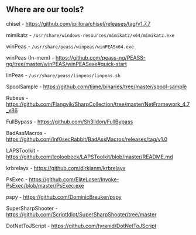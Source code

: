 ## Where are our tools?

chisel - https://github.com/jpillora/chisel/releases/tag/v1.7.7

mimikatz - `/usr/share/windows-resources/mimikatz/x64/mimikatz.exe`

winPeas - `/usr/share/peass/winpeas/winPEASx64.exe`

winPeas (In-mem) - https://github.com/peass-ng/PEASS-ng/tree/master/winPEAS/winPEASexe#quick-start

linPeas - `/usr/share/peass/linpeas/linpeas.sh`

SpoolSample - https://github.com/tijme/binaries/tree/master/spool-sample

Rubeus - https://github.com/Flangvik/SharpCollection/tree/master/NetFramework_4.7_x86

FullBypass - https://github.com/Sh3lldon/FullBypass

BadAssMacros - https://github.com/Inf0secRabbit/BadAssMacros/releases/tag/v1.0

LAPSToolkit - https://github.com/leoloobeek/LAPSToolkit/blob/master/README.md

krbrelayx - https://github.com/dirkjanm/krbrelayx

PsExec - https://github.com/EliteLoser/Invoke-PsExec/blob/master/PsExec.exe

pspy - https://github.com/DominicBreuker/pspy

SuperSharpShooter - https://github.com/ScriptIdiot/SuperSharpShooter/tree/master

DotNetToJScript - https://github.com/tyranid/DotNetToJScript
